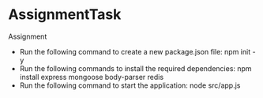 # AssignmentTask
Assignment

- Run the following command to create a new package.json file:
  npm init -y
- Run the following commands to install the required dependencies:
  npm install express mongoose body-parser redis
- Run the following command to start the application:
  node src/app.js
